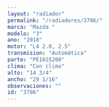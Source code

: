 ```yaml
---
layout: "radiador"
permalink: "/radiadores/3786/"
marca: "Mazda "
modelo: "3"
ano: "2018"
motor: "L4 2.0, 2.5"
transmision: "Automática"
parte: "PE1815200"
clima: "Con clima"
alto: "14 3/4"
ancho: "29 1/16"
observaciones: ""
id: "3786"
---
```


